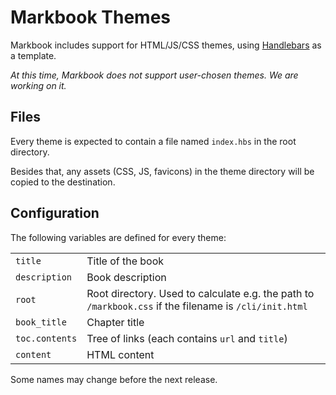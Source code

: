 # Markbook Themes

Markbook includes support for HTML/JS/CSS themes, using [Handlebars](https://handlebarsjs.com/) as a template.

*At this time, Markbook does not support user-chosen themes. We are working on it.*

## Files

Every theme is expected to contain a file named `index.hbs` in the root directory.

Besides that, any assets (CSS, JS, favicons) in the theme directory will be copied to the destination.

## Configuration

The following variables are defined for every theme:

|     |     |
| --- | --- |
| `title` | Title of the book |
| `description` | Book description |
| `root` | Root directory. Used to calculate e.g. the path to `/markbook.css` if the filename is `/cli/init.html` |
| `book_title` | Chapter title |
| `toc.contents` | Tree of links (each contains `url` and `title`) |
| `content` | HTML content |

Some names may change before the next release.
